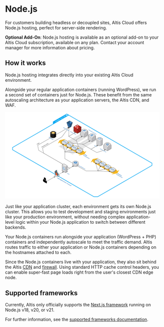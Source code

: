 # Node.js

For customers building headless or decoupled sites, Altis Cloud offers Node.js hosting, perfect for server-side
rendering.

**Optional Add-On**: Node.js hosting is available as an optional add-on to your Altis Cloud subscription, available on
any plan. Contact your account manager for more information about pricing.

## How it works

Node.js hosting integrates directly into your existing Altis Cloud environment.

Alongside your regular application containers (running WordPress), we run a second set of containers just for Node.js.
These benefit from the same autoscaling architecture as your application servers, the Altis CDN, and WAF.

![Node.js architecture diagram](../assets/architecture-node.png)

Just like your application cluster, each environment gets its own Node.js cluster. This allows you to test development
and staging environments just like your production environment, without needing complex application-level logic within
your Node.js application to switch between different backends.

Your Node.js containers run alongside your application (WordPress + PHP) containers and independently autoscale to meet
the traffic demand. Altis routes traffic to either your application or Node.js containers depending on the hostnames
attached to each.

Since the Node.js containers live with your application, they also sit behind the Altis [CDN](../cdn/README.md)
and [firewall](../firewall.md). Using standard HTTP cache control headers, you can enable super-fast page loads right
from the user's closest CDN edge node.

## Supported frameworks

Currently, Altis only officially supports the [Next.js framework](https://nextjs.org/) running on Node.js v18, v20, or
v21.

For further information, see the [supported frameworks documentation](./frameworks.md).
